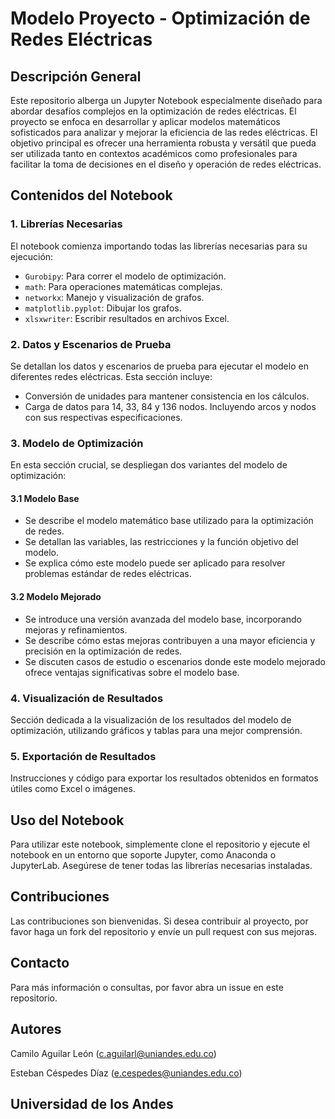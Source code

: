 # Modelo Proyecto - Optimización de Redes Eléctricas

## Descripción General

Este repositorio alberga un Jupyter Notebook especialmente diseñado para abordar desafíos complejos en la optimización de redes eléctricas. El proyecto se enfoca en desarrollar y aplicar modelos matemáticos sofisticados para analizar y mejorar la eficiencia de las redes eléctricas. El objetivo principal es ofrecer una herramienta robusta y versátil que pueda ser utilizada tanto en contextos académicos como profesionales para facilitar la toma de decisiones en el diseño y operación de redes eléctricas.

## Contenidos del Notebook

### 1\. Librerías Necesarias

El notebook comienza importando todas las librerías necesarias para su ejecución:

- `Gurobipy`: Para correr el modelo de optimización.
- `math`: Para operaciones matemáticas complejas.
- `networkx`: Manejo y visualización de grafos.
- `matplotlib.pyplot`: Dibujar los grafos.
- `xlsxwriter`: Escribir resultados en archivos Excel.

### 2\. Datos y Escenarios de Prueba

Se detallan los datos y escenarios de prueba para ejecutar el modelo en diferentes redes eléctricas. Esta sección incluye:

- Conversión de unidades para mantener consistencia en los cálculos.
- Carga de datos para 14, 33, 84 y 136 nodos. Incluyendo arcos y nodos con sus respectivas especificaciones.

### 3\. Modelo de Optimización

En esta sección crucial, se despliegan dos variantes del modelo de optimización:

#### 3.1 Modelo Base

- Se describe el modelo matemático base utilizado para la optimización de redes.
- Se detallan las variables, las restricciones y la función objetivo del modelo.
- Se explica cómo este modelo puede ser aplicado para resolver problemas estándar de redes eléctricas.

#### 3.2 Modelo Mejorado

- Se introduce una versión avanzada del modelo base, incorporando mejoras y refinamientos.
- Se describe cómo estas mejoras contribuyen a una mayor eficiencia y precisión en la optimización de redes.
- Se discuten casos de estudio o escenarios donde este modelo mejorado ofrece ventajas significativas sobre el modelo base.

### 4\. Visualización de Resultados

Sección dedicada a la visualización de los resultados del modelo de optimización, utilizando gráficos y tablas para una mejor comprensión.

### 5\. Exportación de Resultados

Instrucciones y código para exportar los resultados obtenidos en formatos útiles como Excel o imágenes.

## Uso del Notebook

Para utilizar este notebook, simplemente clone el repositorio y ejecute el notebook en un entorno que soporte Jupyter, como Anaconda o JupyterLab. Asegúrese de tener todas las librerías necesarias instaladas.

## Contribuciones

Las contribuciones son bienvenidas. Si desea contribuir al proyecto, por favor haga un fork del repositorio y envíe un pull request con sus mejoras.

## Contacto

Para más información o consultas, por favor abra un issue en este repositorio.

## Autores

Camilo Aguilar León (c.aguilarl@uniandes.edu.co)

Esteban Céspedes Díaz (e.cespedes@uniandes.edu.co)

## Universidad de los Andes
